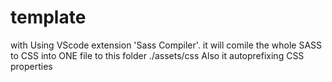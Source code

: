 # template

with Using VScode extension 'Sass Compiler'.
it will comile the whole SASS to CSS into ONE file to this folder ./assets/css
Also it autoprefixing CSS properties

